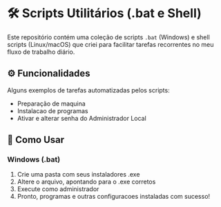 # 🛠️ Scripts Utilitários (.bat e Shell)

Este repositório contém uma coleção de scripts `.bat` (Windows) e shell scripts (Linux/macOS) que criei para facilitar tarefas recorrentes no meu fluxo de trabalho diário.

## ⚙️ Funcionalidades

Alguns exemplos de tarefas automatizadas pelos scripts:

- Preparação de maquina
- Instalacao de programas
- Ativar e alterar senha do Administrador Local

## 🚀 Como Usar

### Windows (.bat)

1. Crie uma pasta com seus instaladores .exe
2. Altere o arquivo, apontando para o .exe corretos
3. Execute como administrador
4. Pronto, programas e outras configuracoes instaladas com sucesso!

